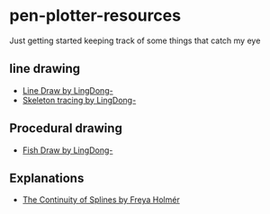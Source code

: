 # pen-plotter-resources
Just getting started keeping track of some things that catch my eye


## line drawing
- [Line Draw by LingDong-](https://github.com/LingDong-/linedraw)
- [Skeleton tracing by LingDong-](https://github.com/LingDong-/skeleton-tracing)

## Procedural drawing
- [Fish Draw by LingDong-](https://github.com/LingDong-/fishdraw)

## Explanations
- [The Continuity of Splines by Freya Holmér](https://www.youtube.com/watch?v=jvPPXbo87ds)

